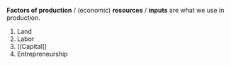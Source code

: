 **Factors of production** / (economic) **resources** / **inputs** are what we use in production.

1. Land
2. Labor
3. [[Capital]]
4. Entrepreneurship